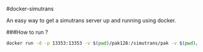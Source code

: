 #docker-simutrans

An easy way to get a simutrans server up and running using docker.

###How to run ?

```sh
docker run -d -p 13353:13353 -v $(pwd)/pak128:/simutrans/pak -v $(pwd)/save/:/simutrans/save/ -v $(pwd)/simuconf.tab:/simutrans/config/simuconf.tab izissise/simutrans
```
